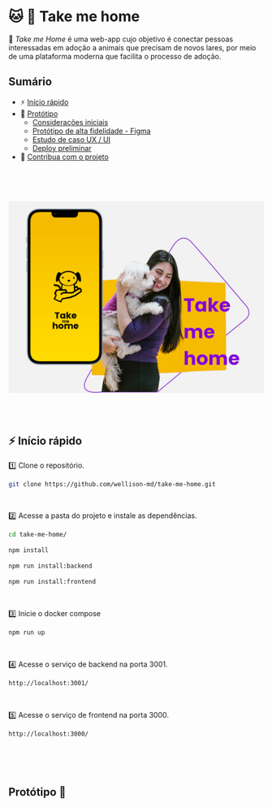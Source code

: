 # :cat: :dog: Take me home


:dart: *Take me Home* é uma web-app cujo objetivo é conectar pessoas interessadas em adoção a animais que precisam de novos lares, por meio de uma plataforma moderna que facilita o processo de adoção.

## Sumário
 - :zap: [Início rápido](#zap-início-rápido)
 - :pencil: [Protótipo](#protótipo-pencil)
   - [Considerações iniciais]()
   - [Protótipo de alta fidelidade - Figma](https://www.figma.com/file/Bd1hgv2Kqu5LzZgWYwqBld/Take-me-home__high-fidelity?type=design&node-id=0%3A1&mode=design&t=PU3OMcgLHsVm2AIP-1)
   - [Estudo de caso UX / UI]()
   - [Deploy preliminar]()
 - :construction: [Contribua com o projeto]()

<br />
<br />
<br />

![](./_docs/main-banner.png)

<br />
<br />


## :zap: Início rápido

:one: Clone o repositório.
```bash
git clone https://github.com/wellison-md/take-me-home.git
```

<br />

:two: Acesse a pasta do projeto e instale as dependências.
```bash
cd take-me-home/
```
```bash
npm install
```
```bash
npm run install:backend
```
```bash
npm run install:frontend
```

<br />

:three: Inicie o docker compose
```bash
npm run up
```

<br />

:four: Acesse o serviço de backend na porta 3001.
```bash
http://localhost:3001/
```

<br />

:five: Acesse o serviço de frontend na porta 3000.
```bash
http://localhost:3000/
```

<br />
<br />
<br />

## Protótipo :pencil:


